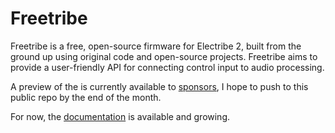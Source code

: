 # Freetribe

Freetribe is a free, open-source firmware for Electribe 2, 
built from the ground up using original code and open-source projects. 
Freetribe aims to provide a user-friendly API for connecting control input to audio processing.

A preview of the is currently available to [sponsors](https://github.com/sponsors/bangcorrupt), 
I hope to push to this public repo by the end of the month.

For now, the [documentation](https://bangcorrupt.github.io/freetribe-docs/) is available and growing.
